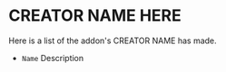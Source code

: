 # CREATOR NAME HERE
Here is a list of the addon's CREATOR NAME has made.
<br>

* ``Name`` Description
